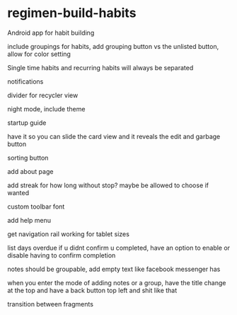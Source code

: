 # regimen-build-habits

Android app for habit building

include groupings for habits, add grouping button vs the unlisted button, allow for color setting

Single time habits and recurring habits will always be separated

notifications

divider for recycler view

night mode, include theme

startup guide

have it so you can slide the card view and it reveals the edit and garbage button

sorting button

add about page

add streak for how long without stop? maybe be allowed to choose if wanted

custom toolbar font

add help menu

get navigation rail working for tablet sizes

list days overdue if u didnt confirm u completed, have an option to enable or disable having to confirm completion

notes should be groupable, add empty text like facebook messenger has

when you enter the mode of adding notes or a group, have the title change at the top and have a back button top left and shit like that

transition between fragments
